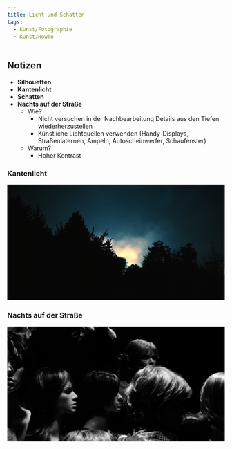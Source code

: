 ```yaml
---
title: Licht und Schatten
tags:
  - Kunst/Fotographie
  - Kunst/HowTo
---
```


## Notizen

- **Silhouetten**
- **Kantenlicht**
- **Schatten**
- **Nachts auf der Straße**
	- Wie?
		- Nicht versuchen in der Nachbearbeitung Details aus den Tiefen wiederherzustellen
		- Künstliche Lichtquellen verwenden (Handy-Displays, Straßenlaternen, Ampeln, Autoscheinwerfer, Schaufenster)
	- Warum?
		- Hoher Kontrast

### Kantenlicht

![](Bilder/kunst_photography_1_2024-02-05_15.02.29.png)

### Nachts auf der Straße

![](Bilder/kunst_photography_1_2024-02-05_15.13.33.png)